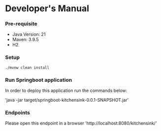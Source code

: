 # Developer's Manual

### Pre-requisite
* Java Version: 21
* Maven: 3.9.5
* H2 

### Setup

`./mvnw clean install`

### Run Springboot application 

In order to deploy this application run the commands below:

'java -jar target/springboot-kitchensink-0.0.1-SNAPSHOT.jar'

### Endpoints

Please open this endpoint in a browser 'http://localhost:8080/kitchensink/'